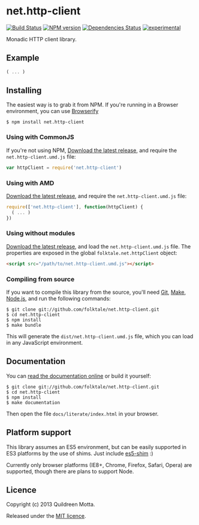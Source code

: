 net.http-client
===============

[![Build Status](https://secure.travis-ci.org/folktale/net.http-client.png?branch=master)](https://travis-ci.org/folktale/net.http-client)
[![NPM version](https://badge.fury.io/js/net.http-client.png)](http://badge.fury.io/js/net.http-client)
[![Dependencies Status](https://david-dm.org/folktale/net.http-client.png)](https://david-dm.org/folktale/net.http-client)
[![experimental](http://hughsk.github.io/stability-badges/dist/experimental.svg)](http://github.com/hughsk/stability-badges)


Monadic HTTP client library.


## Example

```js
( ... )
```


## Installing

The easiest way is to grab it from NPM. If you're running in a Browser
environment, you can use [Browserify][]

    $ npm install net.http-client


### Using with CommonJS

If you're not using NPM, [Download the latest release][release], and require
the `net.http-client.umd.js` file:

```js
var httpClient = require('net.http-client')
```


### Using with AMD

[Download the latest release][release], and require the `net.http-client.umd.js`
file:

```js
require(['net.http-client'], function(httpClient) {
  ( ... )
})
```


### Using without modules

[Download the latest release][release], and load the `net.http-client.umd.js`
file. The properties are exposed in the global `folktale.net.httpClient` object:

```html
<script src="/path/to/net.http-client.umd.js"></script>
```


### Compiling from source

If you want to compile this library from the source, you'll need [Git][],
[Make][], [Node.js][], and run the following commands:

    $ git clone git://github.com/folktale/net.http-client.git
    $ cd net.http-client
    $ npm install
    $ make bundle
    
This will generate the `dist/net.http-client.umd.js` file, which you can load in
any JavaScript environment.

    
## Documentation

You can [read the documentation online][docs] or build it yourself:

    $ git clone git://github.com/folktale/net.http-client.git
    $ cd net.http-client
    $ npm install
    $ make documentation

Then open the file `docs/literate/index.html` in your browser.


## Platform support

This library assumes an ES5 environment, but can be easily supported in ES3
platforms by the use of shims. Just include [es5-shim][] :)

Currently only browser platforms (IE8+, Chrome, Firefox, Safari, Opera) are
supported, though there are plans to support Node.


## Licence

Copyright (c) 2013 Quildreen Motta.

Released under the [MIT licence](https://github.com/folktale/net.http-client/blob/master/LICENCE).

<!-- links -->
[Fantasy Land]: https://github.com/fantasyland/fantasy-land
[Browserify]: http://browserify.org/
[release]: https://github.com/folktale/net.http-client/releases/download/v0.0.0/net.http-client-0.0.0.tar.gz
[Git]: http://git-scm.com/
[Make]: http://www.gnu.org/software/make/
[Node.js]: http://nodejs.org/
[es5-shim]: https://github.com/kriskowal/es5-shim
[docs]: http://folktale.github.io/net.http-client
